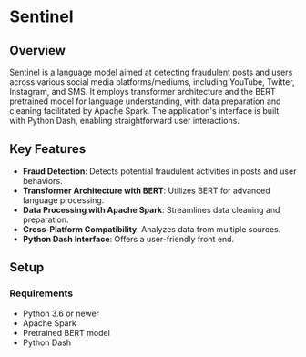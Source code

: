 # Sentinel

## Overview

Sentinel is a language model aimed at detecting fraudulent posts and users across various social media platforms/mediums, including YouTube, Twitter, Instagram, and SMS. It employs transformer architecture and the BERT pretrained model for language understanding, with data preparation and cleaning facilitated by Apache Spark. The application's interface is built with Python Dash, enabling straightforward user interactions.

## Key Features

- **Fraud Detection**: Detects potential fraudulent activities in posts and user behaviors.
- **Transformer Architecture with BERT**: Utilizes BERT for advanced language processing.
- **Data Processing with Apache Spark**: Streamlines data cleaning and preparation.
- **Cross-Platform Compatibility**: Analyzes data from multiple sources.
- **Python Dash Interface**: Offers a user-friendly front end.

## Setup

### Requirements

- Python 3.6 or newer
- Apache Spark
- Pretrained BERT model
- Python Dash
